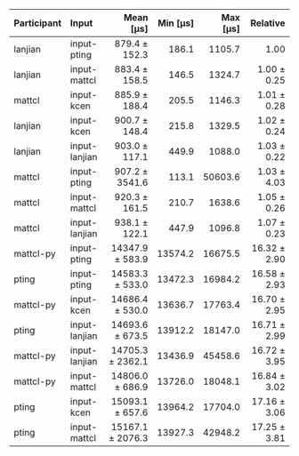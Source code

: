 | Participant | Input | Mean [µs] | Min [µs] | Max [µs] | Relative |
|:---|:---|---:|---:|---:|---:|
| lanjian | input-pting | 879.4 ± 152.3 | 186.1 | 1105.7 | 1.00 |
| lanjian | input-mattcl | 883.4 ± 158.5 | 146.5 | 1324.7 | 1.00 ± 0.25 |
| mattcl | input-kcen | 885.9 ± 188.4 | 205.5 | 1146.3 | 1.01 ± 0.28 |
| lanjian | input-kcen | 900.7 ± 148.4 | 215.8 | 1329.5 | 1.02 ± 0.24 |
| lanjian | input-lanjian | 903.0 ± 117.1 | 449.9 | 1088.0 | 1.03 ± 0.22 |
| mattcl | input-pting | 907.2 ± 3541.6 | 113.1 | 50603.6 | 1.03 ± 4.03 |
| mattcl | input-mattcl | 920.3 ± 161.5 | 210.7 | 1638.6 | 1.05 ± 0.26 |
| mattcl | input-lanjian | 938.1 ± 122.1 | 447.9 | 1096.8 | 1.07 ± 0.23 |
| mattcl-py | input-pting | 14347.9 ± 583.9 | 13574.2 | 16675.5 | 16.32 ± 2.90 |
| pting | input-pting | 14583.3 ± 533.0 | 13472.3 | 16984.2 | 16.58 ± 2.93 |
| mattcl-py | input-kcen | 14686.4 ± 530.0 | 13636.7 | 17763.4 | 16.70 ± 2.95 |
| pting | input-lanjian | 14693.6 ± 673.5 | 13912.2 | 18147.0 | 16.71 ± 2.99 |
| mattcl-py | input-lanjian | 14705.3 ± 2362.1 | 13436.9 | 45458.6 | 16.72 ± 3.95 |
| mattcl-py | input-mattcl | 14806.0 ± 686.9 | 13726.0 | 18048.1 | 16.84 ± 3.02 |
| pting | input-kcen | 15093.1 ± 657.6 | 13964.2 | 17704.0 | 17.16 ± 3.06 |
| pting | input-mattcl | 15167.1 ± 2076.3 | 13927.3 | 42948.2 | 17.25 ± 3.81 |
